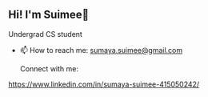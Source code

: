  ## Hi! I'm Suimee👋
  Undergrad CS student 

- 📫 How to reach me: sumaya.suimee@gmail.com
                                                              
                                                              
  Connect with me:
  
https://www.linkedin.com/in/sumaya-suimee-415050242/




